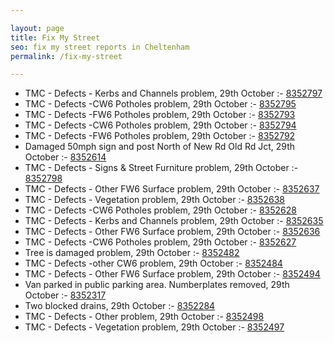 ```yaml
---

layout: page
title: Fix My Street
seo: fix my street reports in Cheltenham
permalink: /fix-my-street

---
```


<!-- fix_marker starts -->

- TMC - Defects - Kerbs and Channels problem, 29th October :- [8352797](https://www.fixmystreet.com/report/8352797)
- TMC - Defects -CW6 Potholes  problem, 29th October :- [8352795](https://www.fixmystreet.com/report/8352795)
- TMC - Defects -FW6 Potholes problem, 29th October :- [8352793](https://www.fixmystreet.com/report/8352793)
- TMC - Defects -CW6 Potholes  problem, 29th October :- [8352794](https://www.fixmystreet.com/report/8352794)
- TMC - Defects -FW6 Potholes problem, 29th October :- [8352792](https://www.fixmystreet.com/report/8352792)
- Damaged 50mph sign and post North of New Rd Old Rd Jct, 29th October :- [8352614](https://www.fixmystreet.com/report/8352614)
- TMC - Defects - Signs & Street Furniture problem, 29th October :- [8352798](https://www.fixmystreet.com/report/8352798)
- TMC - Defects - Other FW6  Surface problem, 29th October :- [8352637](https://www.fixmystreet.com/report/8352637)
- TMC - Defects - Vegetation problem, 29th October :- [8352638](https://www.fixmystreet.com/report/8352638)
- TMC - Defects -CW6 Potholes  problem, 29th October :- [8352628](https://www.fixmystreet.com/report/8352628)
- TMC - Defects - Kerbs and Channels problem, 29th October :- [8352635](https://www.fixmystreet.com/report/8352635)
- TMC - Defects - Other FW6  Surface problem, 29th October :- [8352636](https://www.fixmystreet.com/report/8352636)
- TMC - Defects -CW6 Potholes  problem, 29th October :- [8352627](https://www.fixmystreet.com/report/8352627)
- Tree is damaged problem, 29th October :- [8352482](https://www.fixmystreet.com/report/8352482)
- TMC - Defects -other CW6 problem, 29th October :- [8352484](https://www.fixmystreet.com/report/8352484)
- TMC - Defects - Other FW6  Surface problem, 29th October :- [8352494](https://www.fixmystreet.com/report/8352494)
- Van parked in public parking area. Numberplates removed, 29th October :- [8352317](https://www.fixmystreet.com/report/8352317)
- Two blocked drains, 29th October :- [8352284](https://www.fixmystreet.com/report/8352284)
- TMC - Defects - Other problem, 29th October :- [8352498](https://www.fixmystreet.com/report/8352498)
- TMC - Defects - Vegetation problem, 29th October :- [8352497](https://www.fixmystreet.com/report/8352497)

<!-- fix_marker ends -->
